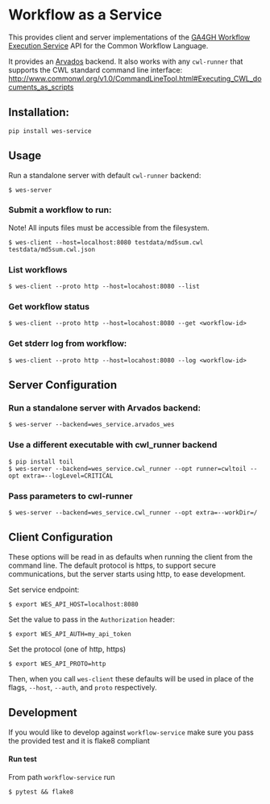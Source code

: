 # Workflow as a Service

This provides client and server implementations of the [GA4GH Workflow
Execution Service](https://github.com/ga4gh/workflow-execution-schemas) API for
the Common Workflow Language.

It provides an [Arvados](https://github.com/curoverse/arvados) backend.  It
also works with any `cwl-runner` that supports the CWL standard command line
interface: http://www.commonwl.org/v1.0/CommandLineTool.html#Executing_CWL_documents_as_scripts

## Installation:

```
pip install wes-service
```

## Usage

Run a standalone server with default `cwl-runner` backend:

```
$ wes-server
```

### Submit a workflow to run:

Note! All inputs files must be accessible from the filesystem.

```
$ wes-client --host=localhost:8080 testdata/md5sum.cwl testdata/md5sum.cwl.json
```

### List workflows

```
$ wes-client --proto http --host=locahost:8080 --list
```

### Get workflow status

```
$ wes-client --proto http --host=locahost:8080 --get <workflow-id>
```

### Get stderr log from workflow:

```
$ wes-client --proto http --host=locahost:8080 --log <workflow-id>
```

## Server Configuration

### Run a standalone server with Arvados backend:

```
$ wes-server --backend=wes_service.arvados_wes
```

### Use a different executable with cwl_runner backend

```
$ pip install toil
$ wes-server --backend=wes_service.cwl_runner --opt runner=cwltoil --opt extra=--logLevel=CRITICAL
```

### Pass parameters to cwl-runner

```
$ wes-server --backend=wes_service.cwl_runner --opt extra=--workDir=/
```

## Client Configuration

These options will be read in as defaults when running the client from the
command line. The default protocol is https, to support secure communications,
but the server starts using http, to ease development.

Set service endpoint:

```
$ export WES_API_HOST=localhost:8080
```

Set the value to pass in the `Authorization` header:

```
$ export WES_API_AUTH=my_api_token
```

Set the protocol (one of http, https)

```
$ export WES_API_PROTO=http
```

Then, when you call `wes-client` these defaults will be used in place of the
flags, `--host`, `--auth`, and `proto` respectively.

## Development
If you would like to develop against `workflow-service` make sure you pass the provided test and it is flake8 compliant
#### Run test
From path `workflow-service` run 

```
$ pytest && flake8
```
